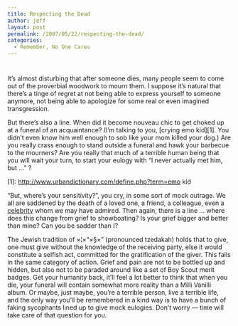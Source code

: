 ```yaml
---
title: Respecting the Dead
author: jeff
layout: post
permalink: /2007/05/22/respecting-the-dead/
categories:
  - Remember, No One Cares
---
```

# 

It’s almost disturbing that after someone dies, many people seem to come out of the proverbial woodwork to mourn them. I suppose it’s natural that there’s a tinge of regret at not being able to express yourself to someone anymore, not being able to apologize for some real or even imagined transgression.

But there’s also a line. When did it become nouveau chic to get choked up at a funeral of an acquaintance? (I’m talking to you, [crying emo kid][1]. You didn’t even know him well enough to sob like your mom killed your dog.) Are you really crass enough to stand outside a funeral and hawk your barbecue to the mourners? Are you really that much of a terrible human being that you will wait your turn, to start your eulogy with “I never actually met him, but …” ?

 [1]: http://www.urbandictionary.com/define.php?term=emo kid

“But, where’s your sensitivity?”, you cry, in some sort of mock outrage. We all are saddened by the death of a loved one, a friend, a colleague, even a [celebrity][2] whom we may have admired. Then again, there is a line … where does this change from grief to showboating? Is your grief bigger and better than mine? Can you be sadder than I?

 [2]: http://www.vonnegutweb.com/

The Jewish tradition of ×¦×“×§×” (pronounced tzedakah) holds that to give, one must give without the knowledge of the receiving party, else it would constitute a selfish act, committed for the gratification of the giver. This falls in the same category of action. Grief and pain are not to be bottled up and hidden, but also not to be paraded around like a set of Boy Scout merit badges. Get your humanity back, it’ll feel a lot better to think that when you die, your funeral will contain somewhat more reality than a Milli Vanilli album. Or maybe, just maybe, you’re a terrible person, live a terrible life, and the only way you’ll be remembered in a kind way is to have a bunch of faking sycophants lined up to give mock eulogies. Don’t worry — time will take care of that question for you.